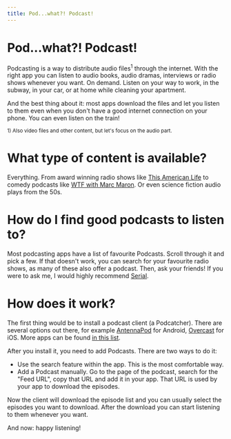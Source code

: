 ```yaml
---
title: Pod...what?! Podcast!
---
```

# Pod...what?! Podcast!

Podcasting is a way to distribute audio files<sup>1</sup> through the internet. With the right app you
can listen to audio books, audio dramas, interviews or radio shows whenever you want.
On demand. Listen on your way to work, in the subway, in your car, or at home while cleaning your apartment.

And the best thing about it: most apps download the files and let you listen to them even
when you don't have a good internet connection on your phone. You can even listen on the train!

<small>1) Also video files and other content, but let's focus on the audio part.</small>

# What type of content is available?

Everything. From award winning radio shows like [This American Life](http://www.thisamericanlife.org/)
to comedy podcasts like [WTF with Marc Maron](http://www.wtfpod.com/). Or even science fiction
audio plays from the 50s.

# How do I find good podcasts to listen to?

Most podcasting apps have a list of favourite Podcasts. Scroll through it and pick a few.
If that doesn't work, you can search for your favourite radio shows, as many of these also offer a podcast. Then, ask your friends! If you were to ask me, I would
highly recommend [Serial](http://serialpodcast.org).

# How does it work?

The first thing would be to install a podcast client (a Podcatcher). There are several options out there, for
example [AntennaPod](https://play.google.com/store/apps/details?id=de.danoeh.antennapod) for Android,
[Overcast](https://itunes.apple.com/de/app/overcast-podcast-player/id888422857) for iOS. More apps
can be found [in this list](clients).

After you install it, you need to add Podcasts. There are two ways to do it:

* Use the search feature within the app. This is the most comfortable way.
* Add a Podcast manually. Go to the page of the podcast, search for the "Feed URL",
copy that URL and add it in your app. That URL is used by your app to download the episodes.

Now the client will download the episode list and you can usually select the episodes you want
to download. After the download you can start listening to them whenever you want.

And now: happy listening!


